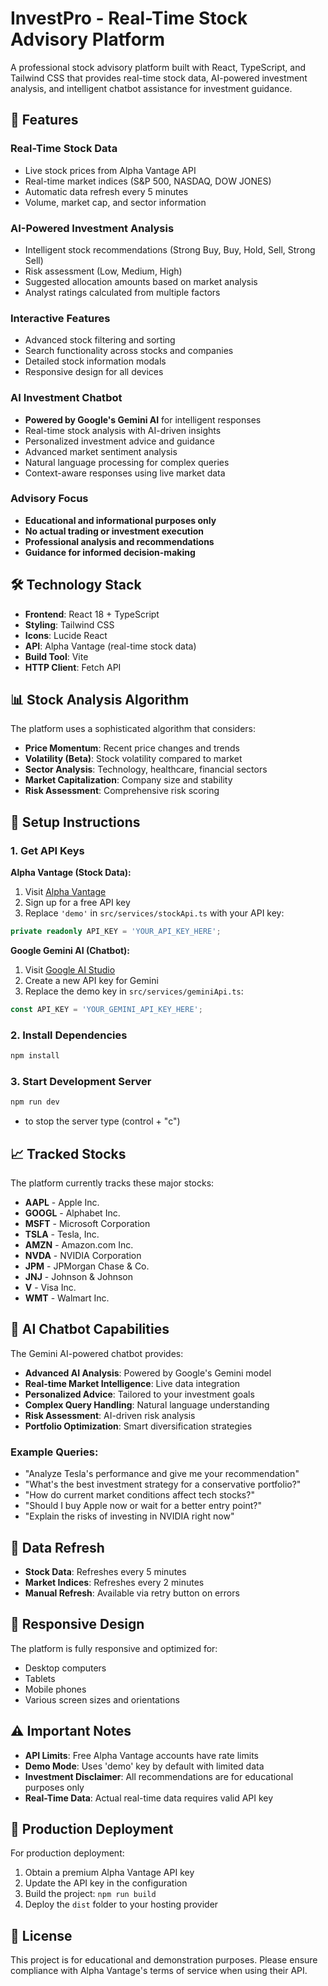 # InvestPro - Real-Time Stock Advisory Platform

A professional stock advisory platform built with React, TypeScript, and Tailwind CSS that provides real-time stock data, AI-powered investment analysis, and intelligent chatbot assistance for investment guidance.

## 🚀 Features

### Real-Time Stock Data
- Live stock prices from Alpha Vantage API
- Real-time market indices (S&P 500, NASDAQ, DOW JONES)
- Automatic data refresh every 5 minutes
- Volume, market cap, and sector information

### AI-Powered Investment Analysis
- Intelligent stock recommendations (Strong Buy, Buy, Hold, Sell, Strong Sell)
- Risk assessment (Low, Medium, High)
- Suggested allocation amounts based on market analysis
- Analyst ratings calculated from multiple factors

### Interactive Features
- Advanced stock filtering and sorting
- Search functionality across stocks and companies
- Detailed stock information modals
- Responsive design for all devices

### AI Investment Chatbot
- **Powered by Google's Gemini AI** for intelligent responses
- Real-time stock analysis with AI-driven insights
- Personalized investment advice and guidance
- Advanced market sentiment analysis
- Natural language processing for complex queries
- Context-aware responses using live market data

### Advisory Focus
- **Educational and informational purposes only**
- **No actual trading or investment execution**
- **Professional analysis and recommendations**
- **Guidance for informed decision-making**

## 🛠️ Technology Stack

- **Frontend**: React 18 + TypeScript
- **Styling**: Tailwind CSS
- **Icons**: Lucide React
- **API**: Alpha Vantage (real-time stock data)
- **Build Tool**: Vite
- **HTTP Client**: Fetch API

## 📊 Stock Analysis Algorithm

The platform uses a sophisticated algorithm that considers:

- **Price Momentum**: Recent price changes and trends
- **Volatility (Beta)**: Stock volatility compared to market
- **Sector Analysis**: Technology, healthcare, financial sectors
- **Market Capitalization**: Company size and stability
- **Risk Assessment**: Comprehensive risk scoring

## 🔧 Setup Instructions

### 1. Get API Keys

**Alpha Vantage (Stock Data):**
1. Visit [Alpha Vantage](https://www.alphavantage.co/support/#api-key)
2. Sign up for a free API key
3. Replace `'demo'` in `src/services/stockApi.ts` with your API key:

```typescript
private readonly API_KEY = 'YOUR_API_KEY_HERE';
```

**Google Gemini AI (Chatbot):**
1. Visit [Google AI Studio](https://makersuite.google.com/app/apikey)
2. Create a new API key for Gemini
3. Replace the demo key in `src/services/geminiApi.ts`:

```typescript
const API_KEY = 'YOUR_GEMINI_API_KEY_HERE';
```

### 2. Install Dependencies
```bash
npm install
```

### 3. Start Development Server
```bash
npm run dev
```
- to stop the server type (control + "c")

## 📈 Tracked Stocks

The platform currently tracks these major stocks:
- **AAPL** - Apple Inc.
- **GOOGL** - Alphabet Inc.
- **MSFT** - Microsoft Corporation
- **TSLA** - Tesla, Inc.
- **AMZN** - Amazon.com Inc.
- **NVDA** - NVIDIA Corporation
- **JPM** - JPMorgan Chase & Co.
- **JNJ** - Johnson & Johnson
- **V** - Visa Inc.
- **WMT** - Walmart Inc.

## 🤖 AI Chatbot Capabilities

The Gemini AI-powered chatbot provides:
- **Advanced AI Analysis**: Powered by Google's Gemini model
- **Real-time Market Intelligence**: Live data integration
- **Personalized Advice**: Tailored to your investment goals
- **Complex Query Handling**: Natural language understanding
- **Risk Assessment**: AI-driven risk analysis
- **Portfolio Optimization**: Smart diversification strategies

### Example Queries:
- "Analyze Tesla's performance and give me your recommendation"
- "What's the best investment strategy for a conservative portfolio?"
- "How do current market conditions affect tech stocks?"
- "Should I buy Apple now or wait for a better entry point?"
- "Explain the risks of investing in NVIDIA right now"

## 🔄 Data Refresh

- **Stock Data**: Refreshes every 5 minutes
- **Market Indices**: Refreshes every 2 minutes
- **Manual Refresh**: Available via retry button on errors

## 📱 Responsive Design

The platform is fully responsive and optimized for:
- Desktop computers
- Tablets
- Mobile phones
- Various screen sizes and orientations

## ⚠️ Important Notes

- **API Limits**: Free Alpha Vantage accounts have rate limits
- **Demo Mode**: Uses 'demo' key by default with limited data
- **Investment Disclaimer**: All recommendations are for educational purposes only
- **Real-Time Data**: Actual real-time data requires valid API key

## 🚀 Production Deployment

For production deployment:
1. Obtain a premium Alpha Vantage API key
2. Update the API key in the configuration
3. Build the project: `npm run build`
4. Deploy the `dist` folder to your hosting provider

## 📄 License

This project is for educational and demonstration purposes. Please ensure compliance with Alpha Vantage's terms of service when using their API.